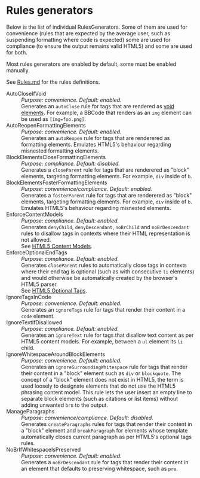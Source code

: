 Rules generators
================

Below is the list of individual RulesGenerators. Some of them are used for convenience (rules that are expected by the average user, such as suspending formatting where code is expected) some are used for compliance (to ensure the output remains valid HTML5) and some are used for both.

Most rules generators are enabled by default, some must be enabled manually.

See [Rules.md](Rules.md) for the rules definitions.

<dl>

<dt>AutoCloseIfVoid</dt>
<dd>
<i>Purpose: convenience. Default: enabled.</i><br/>
Generates an <code>autoClose</code> rule for tags that are rendered as <a href="http://www.w3.org/TR/html5/syntax.html#void-elements">void elements</a>. For example, a BBCode that renders as an <code>img</code> element can be used as <code>[img=foo.png]</code>.
</dd>

<dt>AutoReopenFormattingElements</dt>
<dd>
<i>Purpose: convenience. Default: enabled.</i><br/>
Generates an <code>autoReopen</code> rule for tags that are renderered as formatting elements. Emulates HTML5's behaviour regarding misnested formatting elements.
</dd>

<dt>BlockElementsCloseFormattingElements</dt>
<dd>
<i>Purpose: compliance. Default: disabled.</i><br/>
Generates a <code>closeParent</code> rule for tags that are renderered as "block" elements, targeting formatting elements. For example, <code>div</code> inside of <code>b</code>.
</dd>

<dt>BlockElementsFosterFormattingElements</dt>
<dd>
<i>Purpose: convenience/compliance. Default: enabled.</i><br/>
Generates a <code>fosterParent</code> rule for tags that are renderered as "block" elements, targeting formatting elements. For example, <code>div</code> inside of <code>b</code>. Emulates HTML5's behaviour regarding misnested elements.
</dd>

<dt>EnforceContentModels</dt>
<dd>
<i>Purpose: compliance. Default: enabled.</i><br/>
Generates <code>denyChild</code>, <code>denyDescendant</code>, <code>noBrChild</code> and <code>noBrDescendant</code> rules to disallow tags in contexts where their HTML representation is not allowed.<br/>
See <a href="http://www.w3.org/TR/html5/dom.html#content-models">HTML5 Content Models</a>.
</dd>

<dt>EnforceOptionalEndTags</dt>
<dd>
<i>Purpose: compliance. Default: enabled.</i><br/>
Generates <code>closeParent</code> rules to automatically close tags in contexts where their end tag is optional (such as with consecutive <code>li</code> elements) and would otherwise be automatically created by the browser's HTML5 parser.<br/>
See <a href="http://www.w3.org/TR/html5/syntax.html#optional-tags">HTML5 Optional Tags</a>.
</dd>

<dt>IgnoreTagsInCode</dt>
<dd>
<i>Purpose: convenience. Default: enabled.</i><br/>
Generates an <code>ignoreTags</code> rule for tags that render their content in a <code>code</code> element.
</dd>

<dt>IgnoreTextIfDisallowed</dt>
<dd>
<i>Purpose: compliance. Default: enabled.</i><br/>
Generates an <code>ignoreText</code> rule for tags that disallow text content as per HTML5 content models. For example, between a <code>ul</code> element its <code>li</code> child.
</dd>

<dt>IgnoreWhitespaceAroundBlockElements</dt>
<dd>
<i>Purpose: convenience. Default: enabled.</i><br/>
Generates an <code>ignoreSurroundingWhitespace</code> rule for tags that render their content in a "block" element such as <code>div</code> or <code>blockquote</code>. The concept of a "block" element does not exist in HTML5, the term is used loosely to designate elements that do not use the HTML5 phrasing content model. This rule lets the user insert an empty line to separate block elements (such as citations or list items) without adding unwanted <code>br</code>s to the output.
</dd>

<dt>ManageParagraphs</dt>
<dd>
<i>Purpose: convenience/compliance. Default: disabled.</i><br/>
Generates <code>createParagraphs</code> rules for tags that render their content in a "block" element and <code>breakParagraph</code> for elements whose template automatically closes current paragraph as per HTML5's optional tags rules.
</dd>

<dt>NoBrIfWhitespaceIsPreserved</dt>
<dd>
<i>Purpose: convenience. Default: enabled.</i><br/>
Generates a <code>noBrDescendant</code> rule for tags that render their content in an element that defaults to preserving whitespace, such as <code>pre</code>.
</dd>

</dl>